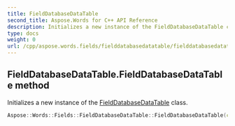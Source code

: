 ```yaml
---
title: FieldDatabaseDataTable
second_title: Aspose.Words for C++ API Reference
description: Initializes a new instance of the FieldDatabaseDataTable class. 
type: docs
weight: 0
url: /cpp/aspose.words.fields/fielddatabasedatatable/fielddatabasedatatable/
---
```

## FieldDatabaseDataTable.FieldDatabaseDataTable method


Initializes a new instance of the [FieldDatabaseDataTable](./) class.

```cpp
Aspose::Words::Fields::FieldDatabaseDataTable::FieldDatabaseDataTable(const System::ArrayPtr<System::String> &columnNames)
```

